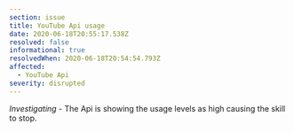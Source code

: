 ```yaml
---
section: issue
title: YouTube Api usage
date: 2020-06-18T20:55:17.538Z
resolved: false
informational: true
resolvedWhen: 2020-06-18T20:54:54.793Z
affected:
  - YouTube Api
severity: disrupted
---
```

*Investigating* - The Api is showing the usage levels as high causing the skill to stop.